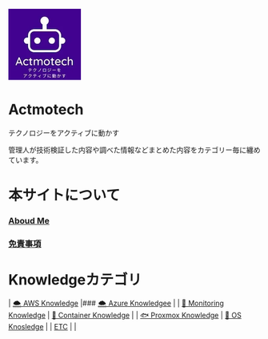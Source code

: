 ![](/top-image/image.png)

# Actmotech
テクノロジーをアクティブに動かす

管理人が技術検証した内容や調べた情報などまとめた内容をカテゴリー毎に纏めています。

# 本サイトについて

### [Aboud Me](/本サイトについて/本サイトについて)

### [免責事項](/本サイトについて/免責事項)

# Knowledgeカテゴリ

|  [🌨️ AWS Knowledge](AWS/top) |### [🌨️ Azure Knowledgee](Azure/top) |
|  [👀 Monitoring Knowledge](Monitoring/top) |  [🐳 Container Knowledge](Container/top) |
|  [🐟 Proxmox Knowledge](Proxmox/top) |  [🐧 OS Knosledge](OS/top) |
|  [ETC](ETC/top) | |
